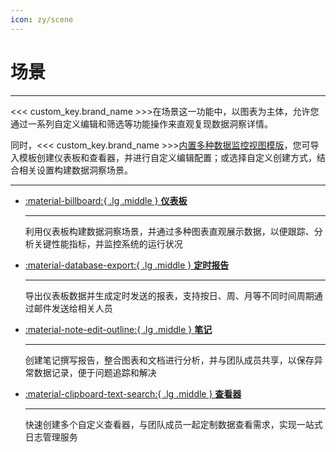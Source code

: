 ```yaml
---
icon: zy/scene
---
```

# 场景
---

<<< custom_key.brand_name >>>在场景这一功能中，以图表为主体，允许您通过一系列自定义编辑和筛选等功能操作来直观复现数据洞察详情。

同时，<<< custom_key.brand_name >>>[内置多种数据监控视图模版](./built-in-view/index.md)，您可导入模板创建仪表板和查看器，并进行自定义编辑配置；或选择自定义创建方式，结合相关设置构建数据洞察场景。

---

<div class="grid cards" markdown>

-   [:material-billboard:{ .lg .middle } __仪表板__](dashboard/index.md) 

    ---

    利用仪表板构建数据洞察场景，并通过多种图表直观展示数据，以便跟踪、分析关键性能指标，并监控系统的运行状况



-   [:material-database-export:{ .lg .middle } __定时报告__](report.md)

    ---

    导出仪表板数据并生成定时发送的报表，支持按日、周、月等不同时间周期通过邮件发送给相关人员


-   [:material-note-edit-outline:{ .lg .middle } __笔记__](note.md)

    ---

    创建笔记撰写报告，整合图表和文档进行分析，并与团队成员共享，以保存异常数据记录，便于问题追踪和解决


-   [:material-clipboard-text-search:{ .lg .middle } __查看器__](explorer/index.md)

    ---

    快速创建多个自定义查看器，与团队成员一起定制数据查看需求，实现一站式日志管理服务


    </div>










